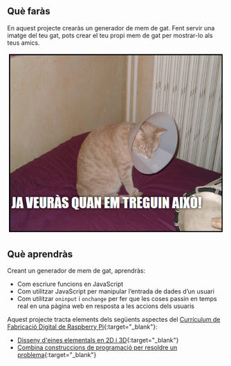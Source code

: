 ## Què faràs

En aquest projecte crearàs un generador de mem de gat. Fent servir una imatge del teu gat, pots crear el teu propi mem de gat per mostrar-lo als teus amics.

![Mem d'exemple](images/example-meme.png)

## Què aprendràs

Creant un generador de mem de gat, aprendràs:

- Com escriure funcions en JavaScript
- Com utilitzar JavaScript per manipular l’entrada de dades d’un usuari
- Com utilitzar `oninput` i `onchange` per fer que les coses passin en temps real en una pàgina web en resposta a les accions dels usuaris

Aquest projecte tracta elements dels següents aspectes del [Currículum de Fabricació Digital de Raspberry Pi](https://www.raspberrypi.org/curriculum/){:target="_blank"}:

- [Disseny d'eines elementals en 2D i 3D](https://www.raspberrypi.org/curriculum/design/creator){:target="_blank"}
- [Combina construccions de programació per resoldre un problema](https://www.raspberrypi.org/curriculum/programming/builder){:target="_blank"}
